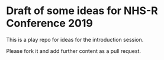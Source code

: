 Draft of some ideas for NHS-R Conference 2019
================

This is a play repo for ideas for the introduction session.

Please fork it and add further content as a pull request.
